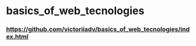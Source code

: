 # basics_of_web_tecnologies
### https://github.com/victoriiadv/basics_of_web_tecnologies/index.html
